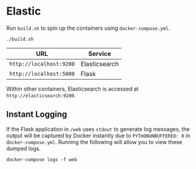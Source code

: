 # Elastic

Run `build.sh` to spin up the containers using `docker-compose.yml`.

```
./build.sh
```

| URL                     | Service       |
|-------------------------|---------------|
| `http://localhost:9200` | Elasticsearch |
| `http://localhost:5000` | Flask         |

Within other containers, Elasticsearch is accessed at `http://elasticsearch:9200`.

## Instant Logging

If the Flask application in `/web` uses `stdout` to generate log messages, the output will be captured by Docker instantly due to `PYTHONUNBUFFERED: 0` in `docker-compose.yml`. Running the following will allow you to view these dumped logs.

```
docker-compose logs -f web
```
